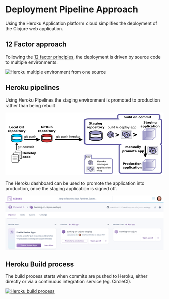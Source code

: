 # Deployment Pipeline Approach
Using the Heroku Application platform cloud simplifies the deployment of the Clojure web application.

## 12 Factor approach
Following the [12 factor principles](https://12factor.net/), the deployment is driven by source code to multiple environments.

![Heroku multiple environment from one source](https://raw.githubusercontent.com/jr0cket/developer-guides/gh-pages/heroku-multiple-environments-concept.png)


## Heroku pipelines
Using Heroku Pipelines the staging environment is promoted to production rather than being rebuilt

![Heroku Pipeline concept - staging and production](https://raw.githubusercontent.com/jr0cket/developer-guides/master/heroku-pipelines-staging-production.png)

The Heroku dashboard can be used to promote the application into production, once the staging application is signed off.

![Heroku Pipeline banking-on-clojure](/images/heroku-pipeline-banking-on-clojure.png)


## Heroku Build process
The build process starts when commits are pushed to Heroku, either directly or via a continuous integration service (eg. CircleCI).

[![Heroku build process](https://raw.githubusercontent.com/jr0cket/developer-guides/gh-pages/heroku-deployment-process-simplified.png)](https://raw.githubusercontent.com/jr0cket/developer-guides/gh-pages/heroku-deployment-process-simplified.png)
